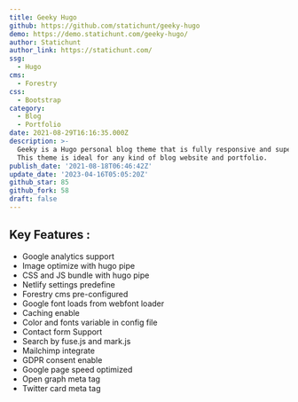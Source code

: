 ```yaml
---
title: Geeky Hugo
github: https://github.com/statichunt/geeky-hugo
demo: https://demo.statichunt.com/geeky-hugo/
author: Statichunt
author_link: https://statichunt.com/
ssg:
  - Hugo
cms:
  - Forestry
css:
  - Bootstrap
category:
  - Blog
  - Portfolio
date: 2021-08-29T16:16:35.000Z
description: >-
  Geeky is a Hugo personal blog theme that is fully responsive and super-fast.
  This theme is ideal for any kind of blog website and portfolio. 
publish_date: '2021-08-18T06:46:42Z'
update_date: '2023-04-16T05:05:20Z'
github_star: 85
github_fork: 58
draft: false
---
```

## Key Features :

- Google analytics support
- Image optimize with hugo pipe
- CSS and JS bundle with hugo pipe
- Netlify settings predefine
- Forestry cms pre-configured
- Google font loads from webfont loader
- Caching enable
- Color and fonts variable in config file
- Contact form Support
- Search by fuse.js and mark.js
- Mailchimp integrate
- GDPR consent enable
- Google page speed optimized
- Open graph meta tag
- Twitter card meta tag
